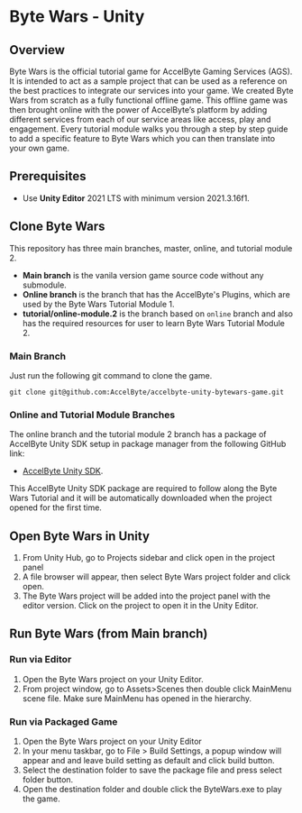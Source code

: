 # Byte Wars - Unity

## Overview

Byte Wars is the official tutorial game for AccelByte Gaming Services (AGS). It is intended to act as a sample project that can be used as a reference on the best practices to integrate our services into your game. We created Byte Wars from scratch as a fully functional offline game. This offline game was then brought online with the power of AccelByte’s platform by adding different services from each of our service areas like access, play and engagement. Every tutorial module walks you through a step by step guide to add a specific feature to Byte Wars which you can then translate into your own game.

## Prerequisites

* Use **Unity Editor** 2021 LTS with minimum version 2021.3.16f1.


## Clone Byte Wars

This repository has three main branches, master, online, and tutorial module 2.
* **Main branch** is the vanila version game source code without any submodule.
* **Online branch** is the branch that has the AccelByte's Plugins, which are used by the Byte Wars Tutorial Module 1.
* **tutorial/online-module.2** is the branch based on `online` branch and also has the required resources for user to learn Byte Wars Tutorial Module 2.

### Main Branch

Just run the following git command to clone the game.
```batch
git clone git@github.com:AccelByte/accelbyte-unity-bytewars-game.git
```
### Online and Tutorial Module Branches

The online branch and the tutorial module 2 branch has a package of AccelByte Unity SDK setup in package manager from the following GitHub link:
* [AccelByte Unity SDK](https://github.com/AccelByte/accelbyte-unity-sdk).

This AccelByte Unity SDK package are required to follow along the Byte Wars Tutorial and it will be automatically downloaded when the project opened for the first time. 

## Open Byte Wars in Unity

1. From Unity Hub, go to Projects sidebar and click open in the project panel 
2. A file browser will appear, then select Byte Wars project folder and click open. 
3. The Byte Wars project will be added into the project panel with the editor version. Click on the project to open it in the Unity Editor.

## Run Byte Wars (from Main branch)

### Run via Editor

1. Open the Byte Wars project on your Unity Editor. 
2. From project window, go to Assets>Scenes then double click MainMenu scene file. Make sure MainMenu has opened in the hierarchy.

### Run via Packaged Game

1. Open the Byte Wars project on your Unity Editor 
2. In your menu taskbar, go to File > Build Settings, a popup window will appear and and leave build setting as default and click build button.
3. Select the destination folder to save the package file and press select folder button.
4. Open the destination folder and double click the ByteWars.exe to play the game.